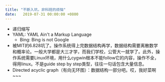 ```yaml
---
title: "不断入坑，非科班的烦恼"
date:   2019-07-31 00:00:00 +0800
---
```


- 递归缩写
- YAML: YAML Ain't a Markup Language
  - Bing:  Bing is not Google
- 被MIT的6.828坑了。操作系统得上完数据结构再学，数据结构需要离散数学和概率论。一般大学都是大三才学，而我们学校，公管大一就学了。此外，操作系统需要Linux环境，用什么cygwin根本不能follow它的内容，操作不全，得用linux。不是guide step by step类型，往往一句话包含大量信息。
- Directed acyclic graph（有向无环图）：数据结构一部分吧。哎，我好菜啊~~~ 
